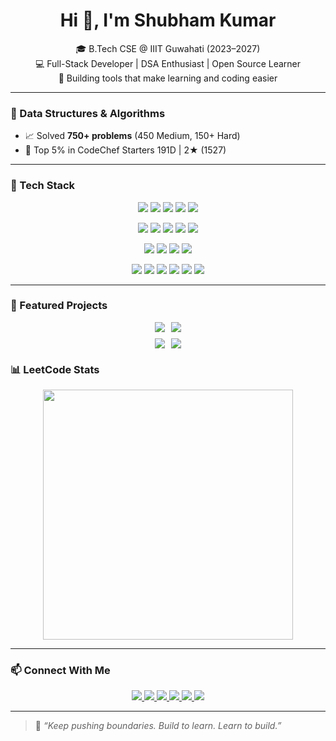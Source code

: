 
<h1 align="center">Hi 👋, I'm Shubham Kumar</h1>

<p align="center">
  🎓 B.Tech CSE @ IIIT Guwahati (2023–2027)<br/>
  💻 Full-Stack Developer | DSA Enthusiast | Open Source Learner<br/>
  🚀 Building tools that make learning and coding easier
</p>

---

### 🧠 Data Structures & Algorithms

- 📈 Solved **750+ problems** (450 Medium, 150+ Hard)
- 🥇 Top 5% in CodeChef Starters 191D | 2★ (1527)

---

### 🧰 Tech Stack

<p align="center">
  <!-- Languages -->
  <img src="https://img.shields.io/badge/C++-00599C?style=for-the-badge&logo=cplusplus&logoColor=white"/>
  <img src="https://img.shields.io/badge/Java-007396?style=for-the-badge&logo=java&logoColor=white"/>
  <img src="https://img.shields.io/badge/Python-3776AB?style=for-the-badge&logo=python&logoColor=white"/>
  <img src="https://img.shields.io/badge/JavaScript-F7DF1E?style=for-the-badge&logo=javascript&logoColor=black"/>
  <img src="https://img.shields.io/badge/Shell-Bash-4EAA25?style=for-the-badge&logo=gnu-bash&logoColor=white"/>
</p>

<p align="center">
  <!-- Frontend -->
  <img src="https://img.shields.io/badge/HTML5-E34F26?style=for-the-badge&logo=html5&logoColor=white"/>
  <img src="https://img.shields.io/badge/CSS3-1572B6?style=for-the-badge&logo=css3&logoColor=white"/>
  <img src="https://img.shields.io/badge/React-20232A?style=for-the-badge&logo=react&logoColor=61DAFB"/>
  <img src="https://img.shields.io/badge/EJS-fff?style=for-the-badge&logo=javascript&logoColor=black"/>
  <img src="https://img.shields.io/badge/TailwindCSS-06B6D4?style=for-the-badge&logo=tailwind-css&logoColor=white"/>
</p>

<p align="center">
  <!-- Backend & DB -->
  <img src="https://img.shields.io/badge/Node.js-339933?style=for-the-badge&logo=nodedotjs&logoColor=white"/>
  <img src="https://img.shields.io/badge/Express.js-000000?style=for-the-badge&logo=express&logoColor=white"/>
  <img src="https://img.shields.io/badge/MongoDB-4EA94B?style=for-the-badge&logo=mongodb&logoColor=white"/>
  <img src="https://img.shields.io/badge/MySQL-4479A1?style=for-the-badge&logo=mysql&logoColor=white"/>
</p>

<p align="center">
  <!-- Tools -->
  <img src="https://img.shields.io/badge/Git-F05032?style=for-the-badge&logo=git&logoColor=white"/>
  <img src="https://img.shields.io/badge/GitHub-181717?style=for-the-badge&logo=github&logoColor=white"/>
  <img src="https://img.shields.io/badge/Postman-FF6C37?style=for-the-badge&logo=postman&logoColor=white"/>
  <img src="https://img.shields.io/badge/VSCode-007ACC?style=for-the-badge&logo=visual-studio-code&logoColor=white"/>
  <img src="https://img.shields.io/badge/Vercel-000000?style=for-the-badge&logo=vercel&logoColor=white"/>
  <img src="https://img.shields.io/badge/Linux-FCC624?style=for-the-badge&logo=linux&logoColor=black"/>
</p>

---

### 🚀 Featured Projects


<div style="display: flex; flex-direction: column; align-items: center; gap: 10px;">

  <div style="display: flex; justify-content: center; gap: 10px;">
    <a href="https://github.com/Shubham-kumar2311/cnn_from_scratch_CIFAR-10">
      <img src="https://github-readme-stats.vercel.app/api/pin/?username=Shubham-kumar2311&repo=cnn_from_scratch_CIFAR-10&theme=react&cache_bust=1" />
    </a>
    <a href="https://github.com/Shubham-kumar2311/JUST-CODE">
      <img src="https://github-readme-stats.vercel.app/api/pin/?username=Shubham-kumar2311&repo=JUST-CODE&theme=react&cache_bust=1" />
    </a>
  </div>

  <div style="display: flex; justify-content: center; gap: 10px;">
    <a href="https://github.com/Shubham-kumar2311/AI-LunarLander">
      <img src="https://github-readme-stats.vercel.app/api/pin/?username=Shubham-kumar2311&repo=AI-LunarLander&theme=react&cache_bust=1" />
    </a>
    <a href="https://github.com/Shubham-kumar2311/File-Compressor">
      <img src="https://github-readme-stats.vercel.app/api/pin/?username=Shubham-kumar2311&repo=File-Compressor&theme=react&cache_bust=1" />
    </a>
  </div>

</div>




<!-- 

#### 🔹[CNN-from-Scratch](https://github.com/Shubham-kumar2311/cnn_from_scratch_CIFAR-10)

A minimal Convolutional Neural Network built using **pure NumPy**, trained on the **CIFAR-10** dataset (RCB 28×28), without using any ML libraries.



> 🔧 Fully custom implementation (no TensorFlow/PyTorch)  
> 🧱 Layers: Convolution, ReLU, MaxPooling, Dense  
> 📉 Manual forward & backpropagation with SGD  
> ✅ Achieves ~75% test accuracy on simplified CIFAR-10
 -->
<!-- 

#### 🔹 [JUSTCODE](https://github.com/Shubham-kumar2311/JUST-CODE) &nbsp; `AI Coding Platform`
JUSTCODE is an AI-powered coding platform that lets users solve programming problems with real-time code execution and inline AI assistance. It supports authentication, problem difficulty tiers, and runs code via Judge0 API.

> ✨ Full-stack app using OpenAI + Judge0  
> 🔐 JWT login, problem tiers, AI inline help  
> 🌐 [Live Demo](https://justcode-eta.vercel.app) -->
<!-- 
#### 🔹 [URL Shortener](https://github.com/Shubham-kumar2311/URL-Shortner)
> 🔗 Shortens long links using MERN stack  
> ⚙️ Custom hash + <100ms MongoDB lookup

#### 🔹 [Text File Compressor](https://github.com/Shubham-kumar2311/file-compressor)
> 🗜️ Compresses files with Huffman Coding (Java)  
> 💡 CLI tool with 60%+ file size reduction

--- -->

### 📊 LeetCode Stats

<p align="center">
  <img src="https://leetcard.jacoblin.cool/shubham_kumar2311?theme=dark&font=Montserrat&ext=heatmap" width="400"/>
</p>

---
<!-- 
### 🦉 Codolio Summary

> 🧠 **612 problems**, 155 active days  
> 🔥 Max Streak: 59 | Current: 33  
> 🏁 Participated in 11 contests  
> 📈 Platform Profile: [Codolio](https://codolio.com/profile/RpHjZGxmr)

--- -->

### 📫 Connect With Me

<p align="center">
  <a href="mailto:shubham.kumar23b@iiitg.ac.in">
    <img src="https://img.shields.io/badge/Gmail-D14836?style=for-the-badge&logo=gmail&logoColor=white"/>
  </a>
  <a href="https://www.linkedin.com/in/shubham-kumar-518021309">
    <img src="https://img.shields.io/badge/LinkedIn-0077B5?style=for-the-badge&logo=linkedin&logoColor=white"/>
  </a>
  <a href="https://github.com/Shubham-kumar2311">
    <img src="https://img.shields.io/badge/GitHub-181717?style=for-the-badge&logo=github&logoColor=white"/>
  </a>
  <a href="https://leetcode.com/u/shubham_kumar2311/">
    <img src="https://img.shields.io/badge/LeetCode-FFA116?style=for-the-badge&logo=leetcode&logoColor=black"/>
  </a>
  <a href="https://www.codechef.com/users/same_book_36">
    <img src="https://img.shields.io/badge/CodeChef-5B4638?style=for-the-badge&logo=codechef&logoColor=white"/>
  </a>
  <a href="https://codolio.com/profile/RpHjZGxmr">
    <img src="https://img.shields.io/badge/Codolio-FF6F00?style=for-the-badge&logo=codolio&logoColor=white"/>
  </a>
</p>

---

> 🧠 *“Keep pushing boundaries. Build to learn. Learn to build.”*
